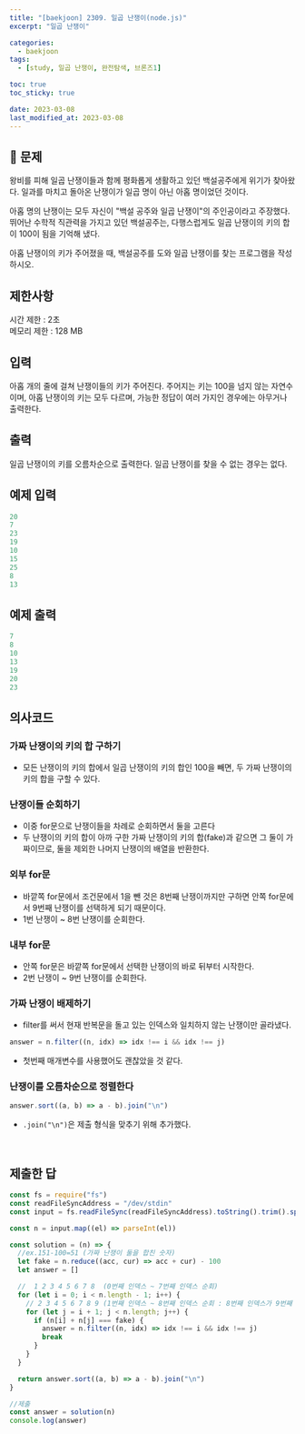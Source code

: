 ```yaml
---
title: "[baekjoon] 2309. 일곱 난쟁이(node.js)"
excerpt: "일곱 난쟁이"

categories:
  - baekjoon
tags:
  - [study, 일곱 난쟁이, 완전탐색, 브론즈1]

toc: true
toc_sticky: true

date: 2023-03-08
last_modified_at: 2023-03-08
---
```


## 🤔 문제

왕비를 피해 일곱 난쟁이들과 함께 평화롭게 생활하고 있던 백설공주에게 위기가 찾아왔다. 일과를 마치고 돌아온 난쟁이가 일곱 명이 아닌 아홉 명이었던 것이다.

아홉 명의 난쟁이는 모두 자신이 "백설 공주와 일곱 난쟁이"의 주인공이라고 주장했다. 뛰어난 수학적 직관력을 가지고 있던 백설공주는, 다행스럽게도 일곱 난쟁이의 키의 합이 100이 됨을 기억해 냈다.

아홉 난쟁이의 키가 주어졌을 때, 백설공주를 도와 일곱 난쟁이를 찾는 프로그램을 작성하시오.

## 제한사항

시간 제한 : 2초 <br/>
메모리 제한 : 128 MB

## 입력

아홉 개의 줄에 걸쳐 난쟁이들의 키가 주어진다. 주어지는 키는 100을 넘지 않는 자연수이며, 아홉 난쟁이의 키는 모두 다르며, 가능한 정답이 여러 가지인 경우에는 아무거나 출력한다.

## 출력

일곱 난쟁이의 키를 오름차순으로 출력한다. 일곱 난쟁이를 찾을 수 없는 경우는 없다.

## 예제 입력

```javascript
20
7
23
19
10
15
25
8
13
```

## 예제 출력

```javascript
7
8
10
13
19
20
23
```

## 의사코드

### 가짜 난쟁이의 키의 합 구하기

- 모든 난쟁이의 키의 합에서 일곱 난쟁이의 키의 합인 100을 빼면, 두 가짜 난쟁이의 키의 합을 구할 수 있다.

### 난쟁이들 순회하기

- 이중 for문으로 난쟁이들을 차례로 순회하면서 둘을 고른다
- 두 난쟁이의 키의 합이 아까 구한 가짜 난쟁이의 키의 합(fake)과 같으면 그 둘이 가짜이므로, 둘을 제외한 나머지 난쟁이의 배열을 반환한다.

### 외부 for문

- 바깥쪽 for문에서 조건문에서 1을 뺀 것은 8번째 난쟁이까지만 구하면 안쪽 for문에서 9번째 난쟁이를 선택하게 되기 때문이다.
- 1번 난쟁이 ~ 8번 난쟁이를 순회한다.

### 내부 for문

- 안쪽 for문은 바깥쪽 for문에서 선택한 난쟁이의 바로 뒤부터 시작한다.
- 2번 난쟁이 ~ 9번 난쟁이를 순회한다.

### 가짜 난쟁이 배제하기

- filter를 써서 현재 반복문을 돌고 있는 인덱스와 일치하지 않는 난쟁이만 골라냈다.

```javascript
answer = n.filter((n, idx) => idx !== i && idx !== j)
```

- 첫번째 매개변수를 사용했어도 괜찮았을 것 같다.

### 난쟁이를 오름차순으로 정렬한다

```javascript
answer.sort((a, b) => a - b).join("\n")
```

- `.join("\n")`은 제출 형식을 맞추기 위해 추가했다.

  <br/>

## 제출한 답

```javascript
const fs = require("fs")
const readFileSyncAddress = "/dev/stdin"
const input = fs.readFileSync(readFileSyncAddress).toString().trim().split("\n")

const n = input.map((el) => parseInt(el))

const solution = (n) => {
  //ex.151-100=51 (가짜 난쟁이 둘을 합친 숫자)
  let fake = n.reduce((acc, cur) => acc + cur) - 100
  let answer = []

  //  1 2 3 4 5 6 7 8  (0번째 인덱스 ~ 7번째 인덱스 순회)
  for (let i = 0; i < n.length - 1; i++) {
    // 2 3 4 5 6 7 8 9 (1번째 인덱스 ~ 8번째 인덱스 순회 : 8번째 인덱스가 9번째 난쟁이)
    for (let j = i + 1; j < n.length; j++) {
      if (n[i] + n[j] === fake) {
        answer = n.filter((n, idx) => idx !== i && idx !== j)
        break
      }
    }
  }

  return answer.sort((a, b) => a - b).join("\n")
}

//제출
const answer = solution(n)
console.log(answer)
```
